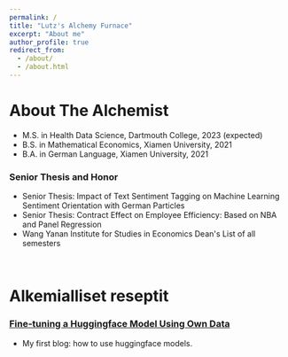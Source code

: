 ```yaml
---
permalink: /
title: "Lutz's Alchemy Furnace"
excerpt: "About me"
author_profile: true
redirect_from:
  - /about/
  - /about.html
---
```


# About The Alchemist

* M.S. in Health Data Science, Dartmouth College, 2023 (expected)
* B.S. in Mathematical Economics, Xiamen University, 2021
* B.A. in German Language, Xiamen University, 2021
### Senior Thesis and Honor
* Senior Thesis: Impact of Text Sentiment Tagging on Machine Learning Sentiment Orientation with German Particles
* Senior Thesis: Contract Effect on Employee Efficiency: Based on NBA and Panel Regression
* Wang Yanan Institute for Studies in Economics Dean's List of all semesters

&nbsp;

# Alkemialliset reseptit

### [Fine-tuning a Huggingface Model Using Own Data](https://lutzzlu.github.io//posts/2022/02/blog-post-1/)

- My first blog: how to use huggingface models.